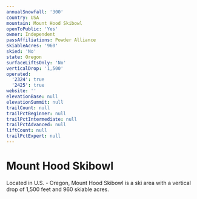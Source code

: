 ```yaml
---
annualSnowfall: '300'
country: USA
mountain: Mount Hood Skibowl
openToPublic: 'Yes'
owner: Independent
passAffiliations: Powder Alliance
skiableAcres: '960'
skied: 'No'
state: Oregon
surfaceLiftsOnly: 'No'
verticalDrop: '1,500'
operated:
  '2324': true
  '2425': true
website: ''
elevationBase: null
elevationSummit: null
trailCount: null
trailPctBeginner: null
trailPctIntermediate: null
trailPctAdvanced: null
liftCount: null
trailPctExpert: null
---
```



# Mount Hood Skibowl

Located in U.S. - Oregon, Mount Hood Skibowl is a ski area with a vertical drop of 1,500 feet and 960 skiable acres.
